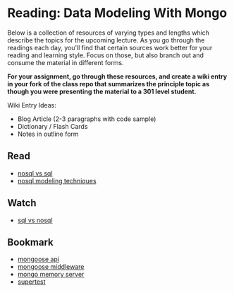 # Reading: Data Modeling With Mongo

Below is a collection of resources of varying types and lengths which describe the topics for the upcoming lecture.  As you go through the readings each day, you'll find that certain sources work better for your reading and learning style. Focus on those, but also branch out and consume the material in different forms.

**For your assignment, go through these resources, and create a wiki entry in your fork of the class repo that summarizes the principle topic as though you were presenting the material to a 301 level student.**

Wiki Entry Ideas:
* Blog Article (2-3 paragraphs with code sample)
* Dictionary / Flash Cards
* Notes in outline form

## Read
* [nosql vs sql](https://www.thegeekstuff.com/2014/01/sql-vs-nosql-db/?utm_source=tuicool)
* [nosql modeling techniques](https://highlyscalable.wordpress.com/2012/03/01/nosql-data-modeling-techniques/)

## Watch
* [sql vs nosql](https://www.youtube.com/watch?v=ZS_kXvOeQ5Y)

## Bookmark
* [mongoose api](https://mongoosejs.com/docs/api.html#Model)
* [mongoose middleware](https://mongoosejs.com/docs/middleware.html)
* [mongo memory server](https://www.npmjs.com/package/mongodb-memory-server)
* [supertest](https://github.com/visionmedia/supertest)





